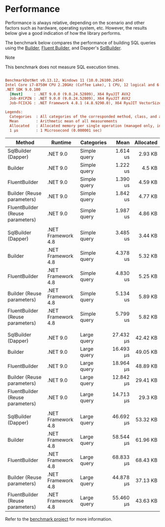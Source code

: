 # Performance

Performance is always relative, depending on the scenario and other factors such as hardware, operating system, etc. However, the results below give a good indication of how the library performs.

The benchmark below compares the performance of building SQL queries using the [Builder](../builders/builder.md), [Fluent Builder](../builders/fluent-builder/fluent-builder.md), and Dapper's [SqlBuilder](https://github.com/DapperLib/Dapper/tree/main/Dapper.SqlBuilder).

> [!NOTE]
> This benchmark does not measure SQL execution times.

``` ini

BenchmarkDotNet v0.13.12, Windows 11 (10.0.26100.2454)
Intel Core i7-8750H CPU 2.20GHz (Coffee Lake), 1 CPU, 12 logical and 6 physical cores
.NET SDK 9.0.100
  [Host]     : .NET 9.0.0 (9.0.24.52809), X64 RyuJIT AVX2
  Job-AYCPZN : .NET 9.0.0 (9.0.24.52809), X64 RyuJIT AVX2
  Job-FCIXJG : .NET Framework 4.8.1 (4.8.9290.0), X64 RyuJIT VectorSize=256

Legends:
  Categories  : All categories of the corresponded method, class, and assembly
  Mean        : Arithmetic mean of all measurements
  Allocated   : Allocated memory per single operation (managed only, inclusive, 1KB = 1024B)
  1 μs        : 1 Microsecond (0.000001 sec)

```

| Method                             | Runtime            | Categories   | Mean      | Allocated |
|----------------------------------- |------------------- |------------- |----------:|----------:|
| SqlBuilder (Dapper)                | .NET 9.0           | Simple query |  1.614 us |   2.93 KB |
| Builder                            | .NET 9.0           | Simple query |  1.222 us |    4.5 KB |
| FluentBuilder                      | .NET 9.0           | Simple query |  1.390 us |   4.59 KB |
| Builder (Reuse parameters)         | .NET 9.0           | Simple query |  1.842 us |   4.77 KB |
| FluentBuilder (Reuse parameters)   | .NET 9.0           | Simple query |  1.987 us |   4.86 KB |
|                                    |                    |              |           |           |
| SqlBuilder (Dapper)                | .NET Framework 4.8 | Simple query |  3.485 us |   3.44 KB |
| Builder                            | .NET Framework 4.8 | Simple query |  4.378 us |   5.32 KB |
| FluentBuilder                      | .NET Framework 4.8 | Simple query |  4.830 us |   5.25 KB |
| Builder (Reuse parameters)         | .NET Framework 4.8 | Simple query |  5.134 us |   5.89 KB |
| FluentBuilder (Reuse parameters)   | .NET Framework 4.8 | Simple query |  5.799 us |   5.82 KB |
|                                    |                    |              |           |           |
|                                    |                    |              |           |           |
| SqlBuilder (Dapper)                | .NET 9.0           | Large query  | 27.432 μs |  42.42 KB |
| Builder                            | .NET 9.0           | Large query  | 16.493 μs |  49.05 KB |
| FluentBuilder                      | .NET 9.0           | Large query  | 18.964 μs |  48.89 KB |
| Builder (Reuse parameters)         | .NET 9.0           | Large query  | 12.842 μs |  29.41 KB |
| FluentBuilder (Reuse parameters)   | .NET 9.0           | Large query  | 14.713 μs |   29.3 KB |
|                                    |                    |              |           |           |
| SqlBuilder (Dapper)                | .NET Framework 4.8 | Large query  | 46.692 μs |  53.32 KB |
| Builder                            | .NET Framework 4.8 | Large query  | 58.544 μs |  61.96 KB |
| FluentBuilder                      | .NET Framework 4.8 | Large query  | 68.833 μs |  68.43 KB |
| Builder (Reuse parameters)         | .NET Framework 4.8 | Large query  | 44.878 μs |  37.13 KB |
| FluentBuilder (Reuse parameters)   | .NET Framework 4.8 | Large query  | 55.460 μs |  43.63 KB |

Refer to the [benchmark project](https://github.com/mishael-o/Dapper.SimpleSqlBuilder/tree/main/src/Benchmark/SimpleSqlBuilder.BenchMark) for more information.
